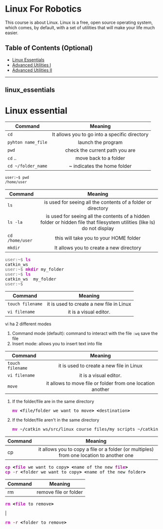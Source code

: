 # Linux For Robotics

This course is about Linux. Linux is a free, open source operating system, which comes, by default, with a set of utilities that will make your life much easier.

## Table of Contents (Optional)

- [Linux Essentials](#linux_essentials)
- [Advanced Utilities I](#features)
- [Advanced Utilities II](#contributing)

---

## linux_essentials


# Linux essential

| Command       | Meaning       |
| ------------- |:-------------:|
| `cd`	     |It allows you to go into a 	specific directory |
| `pyhton name_file`      | launch the program      | 
| `pwd` | check the current path you are |
|`cd` .. | move back to a folder |
| `cd ~/folder_name` | ~ indicates the home folder |

```bash
user:~$ pwd
/home/user
```



| Command       | Meaning       |
| ------------- |:-------------:|
|`ls` | is used for seeing all the contents of a folder or directory |
| `ls -la`| is used for seeing all the contents of a hidden folder or hidden file that filesystem utilities (like ls) do not display |
| `cd /home/user` | this will take you to your HOME folder |
| `mkdir` | It allows you to create a new directory |



<pre class="bash" style="font-family:monospace;"><span style="color: #666666;">user:~$ </span><span style="color: #c20cb9; font-weight: bold;">ls</span>
catkin_ws
<span style="color: #666666;">user:~$ </span><span style="color: #c20cb9; font-weight: bold;">mkdir</span> my_folder
<span style="color: #666666;">user:~$ </span><span style="color: #c20cb9; font-weight: bold;">ls</span>
catkin_ws  my_folder
<span style="color: #666666;">user:~$</span></pre>

| Command       | Meaning       |
| ------------- |:-------------:|
| `touch filename` | it is used to create a new file in Linux|
|`vi filename` | it is a visual editor. |

vi ha 2 different modes
1. Command mode (default): command to interact with the file
	`:wq` save the file
2. Insert mode: allows you to insert text into file

| Command       | Meaning       |
| ------------- |:-------------:|
| `touch filename` | it is used to create a new file in Linux|
|`vi filename` | it is a visual editor. |
|`move` | it allows to move file or folder from one location another  |

1. If the folder/file are in the same directory

	<pre class="bash" style="font-family:monospace;"><span style="color: #c20cb9; font-weight: bold;">mv</span> <span style="color: #000000; font-weight: bold;">&lt;</span>file<span style="color: #000000; font-weight: bold;">/</span>folder we want to move<span style="color: #000000; font-weight: bold;">&gt;</span> <span style="color: #000000; font-weight: bold;">&lt;</span>destination<span style="color: #000000; font-weight: bold;">&gt;</span></pre>
	
2. If the folder/file aren't in the same directory

	<pre class="bash" style="font-family:monospace;"><span style="color: #c20cb9; font-weight: bold;">mv</span> ~<span style="color: #000000; font-weight: bold;">/</span>catkin_ws<span style="color: #000000; font-weight: bold;">/</span>src<span style="color: #000000; font-weight: bold;">/</span>linux_course_files<span style="color: #000000; font-weight: bold;">/</span>my_scripts ~<span style="color: #000000; font-weight: bold;">/</span>catkin_ws<span style="color: #000000; font-weight: bold;">/</span>src<span style="color: #000000; font-weight: bold;">/</span>linux_course_files<span style="color: #000000; font-weight: bold;">/</span>move_bb8_pkg</pre>
	
	
| Command       | Meaning       |
| ------------- |:-------------:|
|cp | it allows you to copy a file or a folder (or multiples) from one location to another one|

<pre class="bash" style="font-family:monospace;"><span style="color: #c20cb9; font-weight: bold;">cp</span> <span style="color: #000000; font-weight: bold;">&lt;</span><span style="color: #c20cb9; font-weight: bold;">file</span> we want to copy<span style="color: #000000; font-weight: bold;">&gt;</span> <span style="color: #000000; font-weight: bold;">&lt;</span>name of the new <span style="color: #c20cb9; font-weight: bold;">file</span><span style="color: #000000; font-weight: bold;">&gt;</span>
<span style="color: #c20cb9; font-weight: bold;">cp</span> <span style="color: #660033;">-r</span> <span style="color: #000000; font-weight: bold;">&lt;</span>folder we want to copy<span style="color: #000000; font-weight: bold;">&gt;</span> <span style="color: #000000; font-weight: bold;">&lt;</span>name of the new folder<span style="color: #000000; font-weight: bold;">&gt;</span></pre>



| Command       | Meaning     |
| ------------- |-------------|
| rm | remove file or folder |

<pre class="bash" style="font-family:monospace;"><span style="color: #c20cb9; font-weight: bold;">rm</span> <span style="color: #000000; font-weight: bold;">&lt;</span><span style="color: #c20cb9; font-weight: bold;">file</span> to remove<span style="color: #000000; font-weight: bold;">&gt;</span></pre>|

<pre class="bash" style="font-family:monospace;"><span style="color: #c20cb9; font-weight: bold;">rm</span> <span style="color: #660033;">-r</span> <span style="color: #000000; font-weight: bold;">&lt;</span>folder to remove<span style="color: #000000; font-weight: bold;">&gt;</span></pre>